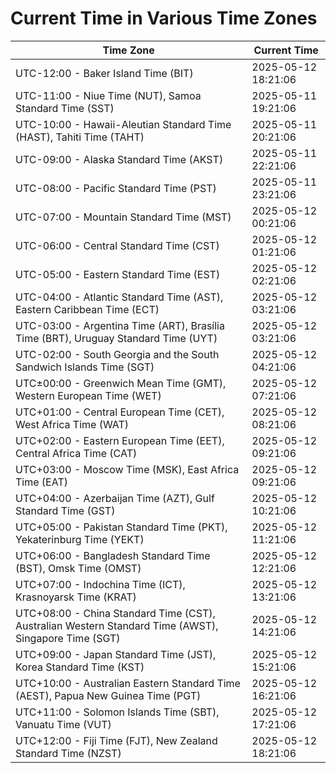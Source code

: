 # Current Time in Various Time Zones

| Time Zone | Current Time |
|-----------|--------------|
| UTC-12:00 - Baker Island Time (BIT) | 2025-05-12 18:21:06 |
| UTC-11:00 - Niue Time (NUT), Samoa Standard Time (SST) | 2025-05-11 19:21:06 |
| UTC-10:00 - Hawaii-Aleutian Standard Time (HAST), Tahiti Time (TAHT) | 2025-05-11 20:21:06 |
| UTC-09:00 - Alaska Standard Time (AKST) | 2025-05-11 22:21:06 |
| UTC-08:00 - Pacific Standard Time (PST) | 2025-05-11 23:21:06 |
| UTC-07:00 - Mountain Standard Time (MST) | 2025-05-12 00:21:06 |
| UTC-06:00 - Central Standard Time (CST) | 2025-05-12 01:21:06 |
| UTC-05:00 - Eastern Standard Time (EST) | 2025-05-12 02:21:06 |
| UTC-04:00 - Atlantic Standard Time (AST), Eastern Caribbean Time (ECT) | 2025-05-12 03:21:06 |
| UTC-03:00 - Argentina Time (ART), Brasília Time (BRT), Uruguay Standard Time (UYT) | 2025-05-12 03:21:06 |
| UTC-02:00 - South Georgia and the South Sandwich Islands Time (SGT) | 2025-05-12 04:21:06 |
| UTC±00:00 - Greenwich Mean Time (GMT), Western European Time (WET) | 2025-05-12 07:21:06 |
| UTC+01:00 - Central European Time (CET), West Africa Time (WAT) | 2025-05-12 08:21:06 |
| UTC+02:00 - Eastern European Time (EET), Central Africa Time (CAT) | 2025-05-12 09:21:06 |
| UTC+03:00 - Moscow Time (MSK), East Africa Time (EAT) | 2025-05-12 09:21:06 |
| UTC+04:00 - Azerbaijan Time (AZT), Gulf Standard Time (GST) | 2025-05-12 10:21:06 |
| UTC+05:00 - Pakistan Standard Time (PKT), Yekaterinburg Time (YEKT) | 2025-05-12 11:21:06 |
| UTC+06:00 - Bangladesh Standard Time (BST), Omsk Time (OMST) | 2025-05-12 12:21:06 |
| UTC+07:00 - Indochina Time (ICT), Krasnoyarsk Time (KRAT) | 2025-05-12 13:21:06 |
| UTC+08:00 - China Standard Time (CST), Australian Western Standard Time (AWST), Singapore Time (SGT) | 2025-05-12 14:21:06 |
| UTC+09:00 - Japan Standard Time (JST), Korea Standard Time (KST) | 2025-05-12 15:21:06 |
| UTC+10:00 - Australian Eastern Standard Time (AEST), Papua New Guinea Time (PGT) | 2025-05-12 16:21:06 |
| UTC+11:00 - Solomon Islands Time (SBT), Vanuatu Time (VUT) | 2025-05-12 17:21:06 |
| UTC+12:00 - Fiji Time (FJT), New Zealand Standard Time (NZST) | 2025-05-12 18:21:06 |
